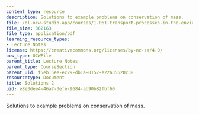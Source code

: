 ```yaml
---
content_type: resource
description: Solutions to example problems on conservation of mass.
file: /ol-ocw-studio-app/courses/1-061-transport-processes-in-the-environment-fall-2008/e8e3dee446a73efe9684ab90b82fbf60_solutions2.pdf
file_size: 362163
file_type: application/pdf
learning_resource_types:
- Lecture Notes
license: https://creativecommons.org/licenses/by-nc-sa/4.0/
ocw_type: OCWFile
parent_title: Lecture Notes
parent_type: CourseSection
parent_uid: f5eb15ee-ec29-db1a-0157-e22a35620c38
resourcetype: Document
title: Solutions 2
uid: e8e3dee4-46a7-3efe-9684-ab90b82fbf60
---
```

Solutions to example problems on conservation of mass.